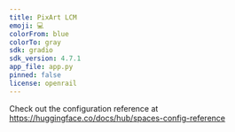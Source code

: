 ```yaml
---
title: PixArt LCM
emoji: 💻
colorFrom: blue
colorTo: gray
sdk: gradio
sdk_version: 4.7.1
app_file: app.py
pinned: false
license: openrail
---
```


Check out the configuration reference at https://huggingface.co/docs/hub/spaces-config-reference
